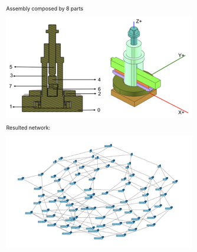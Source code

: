 Assembly composed by 8 parts

![alt text](https://github.com/JoaoPJPrioli/Disassembly-assessment-from-CAD-based-collision-evaluation-for-sequence-planning/blob/main/Images/assemblyCAD.png "Tool Post CAD Assembly")


Resulted network:

![alt text](https://github.com/JoaoPJPrioli/Disassembly-assessment-from-CAD-based-collision-evaluation-for-sequence-planning/blob/main/Images/DisassemblyNetwork.png "Tool Post CAD disassembly sequence")
